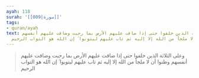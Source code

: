 ```yaml
---
ayah: 118
surah: '[[009|سورة]]'
tags:
- quran/ayah
text: وعلى الثلاثة الذين خلفوا حتى إذا ضاقت عليهم الأرض بما رحبت وضاقت عليهم أنفسهم
  وظنوا أن لا ملجأ من الله إلا إليه ثم تاب عليهم ليتوبوا ۚ إن الله هو التواب الرحيم
---
```

> وعلى الثلاثة الذين خلفوا حتى إذا ضاقت عليهم الأرض بما رحبت وضاقت عليهم أنفسهم وظنوا أن لا ملجأ من الله إلا إليه ثم تاب عليهم ليتوبوا ۚ إن الله هو التواب الرحيم
